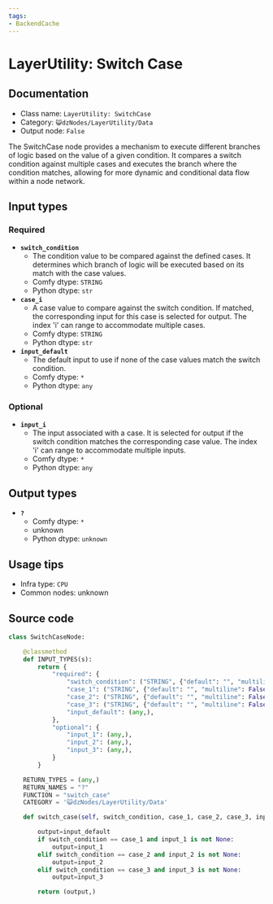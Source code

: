 ```yaml
---
tags:
- BackendCache
---
```


# LayerUtility: Switch Case
## Documentation
- Class name: `LayerUtility: SwitchCase`
- Category: `😺dzNodes/LayerUtility/Data`
- Output node: `False`

The SwitchCase node provides a mechanism to execute different branches of logic based on the value of a given condition. It compares a switch condition against multiple cases and executes the branch where the condition matches, allowing for more dynamic and conditional data flow within a node network.
## Input types
### Required
- **`switch_condition`**
    - The condition value to be compared against the defined cases. It determines which branch of logic will be executed based on its match with the case values.
    - Comfy dtype: `STRING`
    - Python dtype: `str`
- **`case_i`**
    - A case value to compare against the switch condition. If matched, the corresponding input for this case is selected for output. The index 'i' can range to accommodate multiple cases.
    - Comfy dtype: `STRING`
    - Python dtype: `str`
- **`input_default`**
    - The default input to use if none of the case values match the switch condition.
    - Comfy dtype: `*`
    - Python dtype: `any`
### Optional
- **`input_i`**
    - The input associated with a case. It is selected for output if the switch condition matches the corresponding case value. The index 'i' can range to accommodate multiple inputs.
    - Comfy dtype: `*`
    - Python dtype: `any`
## Output types
- **`?`**
    - Comfy dtype: `*`
    - unknown
    - Python dtype: `unknown`
## Usage tips
- Infra type: `CPU`
- Common nodes: unknown


## Source code
```python
class SwitchCaseNode:

    @classmethod
    def INPUT_TYPES(s):
        return {
            "required": {
                "switch_condition": ("STRING", {"default": "", "multiline": False}),
                "case_1": ("STRING", {"default": "", "multiline": False}),
                "case_2": ("STRING", {"default": "", "multiline": False}),
                "case_3": ("STRING", {"default": "", "multiline": False}),
                "input_default": (any,),
            },
            "optional": {
                "input_1": (any,),
                "input_2": (any,),
                "input_3": (any,),
            }
        }

    RETURN_TYPES = (any,)
    RETURN_NAMES = "?"
    FUNCTION = "switch_case"
    CATEGORY = '😺dzNodes/LayerUtility/Data'

    def switch_case(self, switch_condition, case_1, case_2, case_3, input_default, input_1=None, input_2=None, input_3=None):

        output=input_default
        if switch_condition == case_1 and input_1 is not None:
            output=input_1
        elif switch_condition == case_2 and input_2 is not None:
            output=input_2
        elif switch_condition == case_3 and input_3 is not None:
            output=input_3

        return (output,)

```

